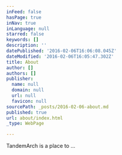 ```yaml
---
inFeed: false
hasPage: true
inNav: true
inLanguage: null
starred: false
keywords: []
description: ''
datePublished: '2016-02-06T16:06:08.045Z'
dateModified: '2016-02-06T16:05:47.302Z'
title: About
author: []
authors: []
publisher:
  name: null
  domain: null
  url: null
  favicon: null
sourcePath: _posts/2016-02-06-about.md
published: true
url: about/index.html
_type: WebPage

---
```

TandemArch is a place to ...